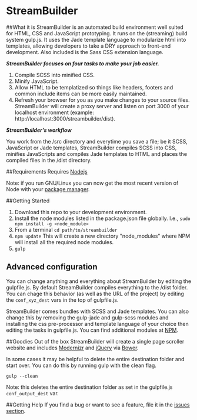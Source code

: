 # StreamBuilder
##What it is
StreamBuilder is an automated build environment well suited for HTML, CSS and JavaScript prototyping. It runs on the (streaming) build system gulp.js. It uses the Jade template language to modularize html into templates, allowing developers to take a DRY approach to front-end development. Also included is the Sass CSS extension language.

*__StreamBuilder focuses on four tasks to make your job easier.__*

1. Compile SCSS into minified CSS.
2. Minify JavaScript.
3. Allow HTML to be templatized so things like headers, footers and common include items can be more easily maintained.
4. Refresh your browser for you as you make changes to your source files. StreamBuilder will create a proxy server and listen on port 3000 of your localhost environment (example: http://localhost:3000/streambuilder/dist).

*__StreamBuilder's workflow__*

You work from the /src directory and everytime you save a file; be it SCSS, JavaScript or Jade templates, StreamBuilder compiles SCSS into CSS, minifies JavaScripts and compiles Jade templates to HTML and places the compiled files in the /dist directory.

##Requirements
Requires [Nodejs](https://nodejs.org/)

Note: if you run GNU/Linux you can now get the most recent version of Node with your [package manager](https://github.com/joyent/node/wiki/Installing-Node.js-via-package-manager).

##Getting Started
1. Download this repo to your development environment.
2. Install the node modules listed in the package.json file globally. I.e., `sudo npm install -g <node_module>`
3. From a terminal `cd path/to/streambuilder`
4. `npm update` This will create a new directory "node_modules" where NPM will install all the required node modules.
5. `gulp`

## Advanced configuration
You can change anything and everything about StreamBuilder by editing the gulpfile.js. By default StreamBuilder compiles everything to the /dist folder. You can chage this behavior (as well as the URL of the project) by editing the `conf_xyz_dest` vars in the top of gulpfile.js.

StreamBuilder comes bundles with SCSS and Jade templates. You can also change this by removing the gulp-jade and gulp-scss modules and installing the css pre-processor and template language of your choice then editing the tasks in gulpfile.js. You can find additional modules at [NPM](https://www.npmjs.com/).

##Goodies
Out of the box StreamBuilder will create a single page scroller website and includes [Modernizr](http://modernizr.com/) and [jQuery](https://jquery.com/) via [Bower](http://bower.io/).

In some cases it may be helpful to delete the entire destination folder and start over. You can do this by running gulp with the clean flag.

`gulp --clean`

Note: this deletes the entire destination folder as set in the gulpfile.js `conf_output_dest` var.

##Getting Help
If you find a bug or want to see a feature, file it in the [issues section](https://github.com/prawnstar/streambuilder/issues).